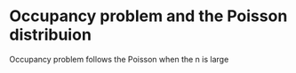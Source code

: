 # Occupancy problem and the Poisson distribuion

Occupancy problem follows the Poisson when the n is large
